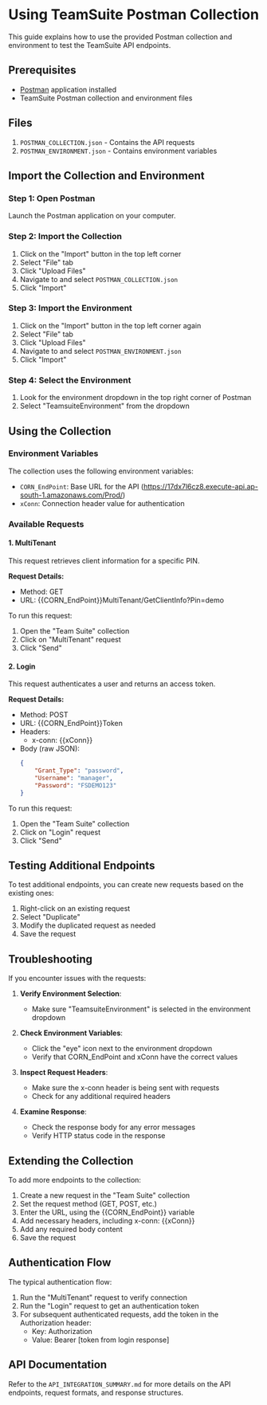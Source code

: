 # Using TeamSuite Postman Collection

This guide explains how to use the provided Postman collection and environment to test the TeamSuite API endpoints.

## Prerequisites

- [Postman](https://www.postman.com/downloads/) application installed
- TeamSuite Postman collection and environment files

## Files

1. `POSTMAN_COLLECTION.json` - Contains the API requests
2. `POSTMAN_ENVIRONMENT.json` - Contains environment variables

## Import the Collection and Environment

### Step 1: Open Postman

Launch the Postman application on your computer.

### Step 2: Import the Collection

1. Click on the "Import" button in the top left corner
2. Select "File" tab
3. Click "Upload Files"
4. Navigate to and select `POSTMAN_COLLECTION.json`
5. Click "Import"

### Step 3: Import the Environment

1. Click on the "Import" button in the top left corner again
2. Select "File" tab
3. Click "Upload Files"
4. Navigate to and select `POSTMAN_ENVIRONMENT.json`
5. Click "Import"

### Step 4: Select the Environment

1. Look for the environment dropdown in the top right corner of Postman
2. Select "TeamsuiteEnvironment" from the dropdown

## Using the Collection

### Environment Variables

The collection uses the following environment variables:

- `CORN_EndPoint`: Base URL for the API (https://17dx7l6cz8.execute-api.ap-south-1.amazonaws.com/Prod/)
- `xConn`: Connection header value for authentication

### Available Requests

#### 1. MultiTenant

This request retrieves client information for a specific PIN.

**Request Details:**
- Method: GET
- URL: {{CORN_EndPoint}}MultiTenant/GetClientInfo?Pin=demo

To run this request:
1. Open the "Team Suite" collection
2. Click on "MultiTenant" request
3. Click "Send"

#### 2. Login

This request authenticates a user and returns an access token.

**Request Details:**
- Method: POST
- URL: {{CORN_EndPoint}}Token
- Headers:
  - x-conn: {{xConn}}
- Body (raw JSON):
  ```json
  {
      "Grant_Type": "password",
      "Username": "manager",
      "Password": "FSDEMO123"
  }
  ```

To run this request:
1. Open the "Team Suite" collection
2. Click on "Login" request
3. Click "Send"

## Testing Additional Endpoints

To test additional endpoints, you can create new requests based on the existing ones:

1. Right-click on an existing request
2. Select "Duplicate"
3. Modify the duplicated request as needed
4. Save the request

## Troubleshooting

If you encounter issues with the requests:

1. **Verify Environment Selection**:
   - Make sure "TeamsuiteEnvironment" is selected in the environment dropdown

2. **Check Environment Variables**:
   - Click the "eye" icon next to the environment dropdown
   - Verify that CORN_EndPoint and xConn have the correct values

3. **Inspect Request Headers**:
   - Make sure the x-conn header is being sent with requests
   - Check for any additional required headers

4. **Examine Response**:
   - Check the response body for any error messages
   - Verify HTTP status code in the response

## Extending the Collection

To add more endpoints to the collection:

1. Create a new request in the "Team Suite" collection
2. Set the request method (GET, POST, etc.)
3. Enter the URL, using the {{CORN_EndPoint}} variable
4. Add necessary headers, including x-conn: {{xConn}}
5. Add any required body content
6. Save the request

## Authentication Flow

The typical authentication flow:

1. Run the "MultiTenant" request to verify connection
2. Run the "Login" request to get an authentication token
3. For subsequent authenticated requests, add the token in the Authorization header:
   - Key: Authorization
   - Value: Bearer [token from login response]

## API Documentation

Refer to the `API_INTEGRATION_SUMMARY.md` for more details on the API endpoints, request formats, and response structures.
